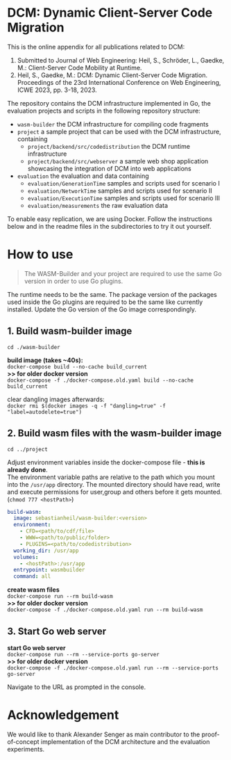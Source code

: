 # DCM: Dynamic Client-Server Code Migration

This is the online appendix for all publications related to DCM:

1. Submitted to Journal of Web Engineering: Heil, S., Schröder, L., Gaedke, M.: Client-Server Code Mobility at Runtime.
2. Heil, S., Gaedke, M.: DCM: Dynamic Client-Server Code Migration. Proceedings of the 23rd International Conference on Web Engineering, ICWE 2023, pp. 3-18, 2023.


The repository contains the DCM infrastructure implemented in Go, the evaluation projects and scripts in the following repository structure:

- `wasm-builder` the DCM infrastructure for compiling code fragments
- `project` a sample project that can be used with the DCM infrastructure, containing
  - `project/backend/src/codedistribution` the DCM runtime infrastructure
  - `project/backend/src/webserver` a sample web shop application showcasing the integration of DCM into web applications
- `evaluation` the evaluation and data containing
  - `evaluation/GenerationTime` samples and scripts used for scenario I
  - `evaluation/NetworkTime` samples and scripts used for scenario II
  - `evaluation/ExecutionTime` samples and scripts used for scenario III
  - `evaluation/measurements` the raw evaluation data

To enable easy replication, we are using Docker. Follow the instructions below and in the readme files in the subdirectories to try it out yourself.

# How to use

> The WASM-Builder and your project are required to use the same Go version in order to use Go plugins.

The runtime needs to be the same. The package version of the packages used inside the Go plugins are required to be the same like currently installed. Update the Go version of the Go image correspondingly.

## 1. Build wasm-builder image

`cd ./wasm-builder`

**build image (takes ~40s):**  
`docker-compose build --no-cache build_current`  
**>> for older docker version**  
`docker-compose -f ./docker-compose.old.yaml build --no-cache build_current`

clear dangling images afterwards:  
`docker rmi $(docker images -q -f "dangling=true" -f "label=autodelete=true")`

## 2. Build wasm files with the wasm-builder image

`cd ../project`

Adjust environment variables inside the docker-compose file - **this is already done**.  
The environment variable paths are relative to the path which you mount into the `/usr/app` directory. The mounted directory should have read, write and execute permissions for user,group and others before it gets mounted. (`chmod 777 <hostPath>`)

```yml
build-wasm:
  image: sebastianheil/wasm-builder:<version>
  environment:
    - CFD=<path/to/cdf/file>
    - WWW=<path/to/public/folder>
    - PLUGINS=<path/to/codedistribution>
  working_dir: /usr/app
  volumes:
    - <hostPath>:/usr/app
  entrypoint: wasmbuilder
  command: all
```

**create wasm files**  
`docker-compose run --rm build-wasm`  
**>> for older docker version**  
`docker-compose -f ./docker-compose.old.yaml run --rm build-wasm`

## 3. Start Go web server

**start Go web server**  
`docker-compose run --rm --service-ports go-server`  
**>> for older docker version**  
`docker-compose -f ./docker-compose.old.yaml run --rm --service-ports go-server`

Navigate to the URL as prompted in the console.

# Acknowledgement
We would like to thank Alexander Senger as main contributor to the proof-of-concept implementation of the DCM architecture and the evaluation experiments.
